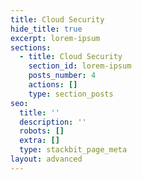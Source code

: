 ```yaml
---
title: Cloud Security
hide_title: true
excerpt: lorem-ipsum
sections:
  - title: Cloud Security
    section_id: lorem-ipsum
    posts_number: 4
    actions: []
    type: section_posts
seo:
  title: ''
  description: ''
  robots: []
  extra: []
  type: stackbit_page_meta
layout: advanced
---
```

